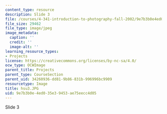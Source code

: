 ```yaml
---
content_type: resource
description: Slide 3
file: /courses/4-341-introduction-to-photography-fall-2002/9e7b3b0e4ed035e39453ae75eecc4d05_hsu3.JPG
file_size: 29462
file_type: image/jpeg
image_metadata:
  caption: ''
  credit: ''
  image-alt: ''
learning_resource_types:
- Projects
license: https://creativecommons.org/licenses/by-nc-sa/4.0/
ocw_type: OCWImage
parent_title: Projects
parent_type: CourseSection
parent_uid: 34260936-dd81-9b86-831b-996996bc9909
resourcetype: Image
title: hsu3.JPG
uid: 9e7b3b0e-4ed0-35e3-9453-ae75eecc4d05
---
```

Slide 3